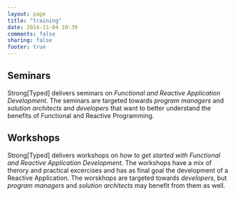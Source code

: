 ```yaml
---
layout: page
title: "training"
date: 2014-11-04 10:39
comments: false
sharing: false
footer: true
---
```


## Seminars
<span class="strongtyped"><span class="strong">Strong</span><span class="typed">[Typed]</span></span> delivers seminars on _Functional and Reactive Application Development_.  The seminars are targeted towards _program managers_ and _solution architects_ and _developers_ that want to better understand the benefits of Functional and Reactive Programming.

## Workshops
<span class="strongtyped"><span class="strong">Strong</span><span class="typed">[Typed]</span></span> delivers workshops on _how to get started with Functional and Reactive Application Development_. The workshops have a mix of therory and practical excercises and has as final goal the development of a Reactive Application. 
The worskhops are targeted towards _developers_, but _program managers_ and _solution architects_ may benefit from them as well. 